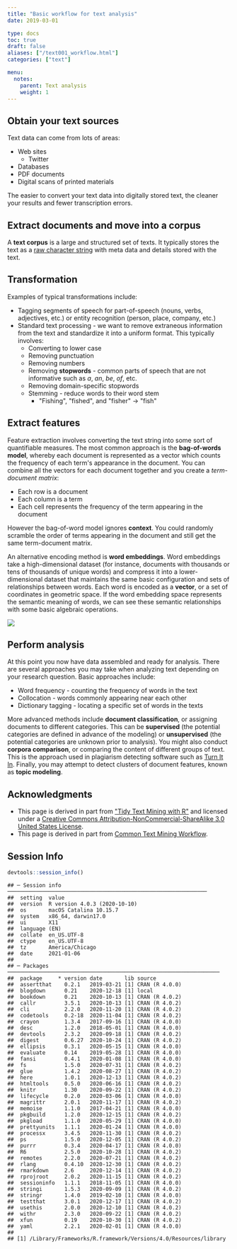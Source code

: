 ```yaml
---
title: "Basic workflow for text analysis"
date: 2019-03-01

type: docs
toc: true
draft: false
aliases: ["/text001_workflow.html"]
categories: ["text"]

menu:
  notes:
    parent: Text analysis
    weight: 1
---
```




## Obtain your text sources

Text data can come from lots of areas:

* Web sites
    * Twitter
* Databases
* PDF documents
* Digital scans of printed materials

The easier to convert your text data into digitally stored text, the cleaner your results and fewer transcription errors.

## Extract documents and move into a corpus

A **text corpus** is a large and structured set of texts. It typically stores the text as a [raw character string](http://r4ds.had.co.nz/strings.html) with meta data and details stored with the text.

## Transformation

Examples of typical transformations include:

* Tagging segments of speech for part-of-speech (nouns, verbs, adjectives, etc.) or entity recognition (person, place, company, etc.)
* Standard text processing - we want to remove extraneous information from the text and standardize it into a uniform format. This typically involves:
    * Converting to lower case
    * Removing punctuation
    * Removing numbers
    * Removing **stopwords** - common parts of speech that are not informative such as *a*, *an*, *be*, *of*, etc.
    * Removing domain-specific stopwords
    * Stemming - reduce words to their word stem
        * "Fishing", "fished", and "fisher" -> "fish"

## Extract features

Feature extraction involves converting the text string into some sort of quantifiable measures. The most common approach is the **bag-of-words model**, whereby each document is represented as a vector which counts the frequency of each term's appearance in the document. You can combine all the vectors for each document together and you create a *term-document matrix*:

* Each row is a document
* Each column is a term
* Each cell represents the frequency of the term appearing in the document

However the bag-of-word model ignores **context**. You could randomly scramble the order of terms appearing in the document and still get the same term-document matrix.

An alternative encoding method is **word embeddings**. Word embeddings take a high-dimensional dataset (for instance, documents with thousands or tens of thousands of unique words) and compress it into a lower-dimensional dataset that maintains the same basic configuration and sets of relationships between words. Each word is encoded as a **vector**, or a set of coordinates in geometric space. If the word embedding space represents the semantic meaning of words, we can see these semantic relationships with some basic algebraic operations.

![](https://blogs.mathworks.com/images/loren/2017/vecs.png)<!-- -->

## Perform analysis

At this point you now have data assembled and ready for analysis. There are several approaches you may take when analyzing text depending on your research question. Basic approaches include:

* Word frequency - counting the frequency of words in the text
* Collocation - words commonly appearing near each other
* Dictionary tagging - locating a specific set of words in the texts

More advanced methods include **document classification**, or assigning documents to different categories. This can be **supervised** (the potential categories are defined in advance of the modeling) or **unsupervised** (the potential categories are unknown prior to analysis). You might also conduct **corpora comparison**, or comparing the content of different groups of text. This is the approach used in plagiarism detecting software such as [Turn It In](http://turnitin.com/). Finally, you may attempt to detect clusters of document features, known as **topic modeling**.

## Acknowledgments

* This page is derived in part from ["Tidy Text Mining with R"](http://tidytextmining.com/) and licensed under a [Creative Commons Attribution-NonCommercial-ShareAlike 3.0 United States License](https://creativecommons.org/licenses/by-nc-sa/3.0/us/).
* This page is derived in part from [Common Text Mining Workflow](https://dzone.com/articles/common-text-mining-workflow).

## Session Info



```r
devtools::session_info()
```

```
## ─ Session info ───────────────────────────────────────────────────────────────
##  setting  value                       
##  version  R version 4.0.3 (2020-10-10)
##  os       macOS Catalina 10.15.7      
##  system   x86_64, darwin17.0          
##  ui       X11                         
##  language (EN)                        
##  collate  en_US.UTF-8                 
##  ctype    en_US.UTF-8                 
##  tz       America/Chicago             
##  date     2021-01-06                  
## 
## ─ Packages ───────────────────────────────────────────────────────────────────
##  package     * version date       lib source        
##  assertthat    0.2.1   2019-03-21 [1] CRAN (R 4.0.0)
##  blogdown      0.21    2020-12-18 [1] local         
##  bookdown      0.21    2020-10-13 [1] CRAN (R 4.0.2)
##  callr         3.5.1   2020-10-13 [1] CRAN (R 4.0.2)
##  cli           2.2.0   2020-11-20 [1] CRAN (R 4.0.2)
##  codetools     0.2-18  2020-11-04 [1] CRAN (R 4.0.2)
##  crayon        1.3.4   2017-09-16 [1] CRAN (R 4.0.0)
##  desc          1.2.0   2018-05-01 [1] CRAN (R 4.0.0)
##  devtools      2.3.2   2020-09-18 [1] CRAN (R 4.0.2)
##  digest        0.6.27  2020-10-24 [1] CRAN (R 4.0.2)
##  ellipsis      0.3.1   2020-05-15 [1] CRAN (R 4.0.0)
##  evaluate      0.14    2019-05-28 [1] CRAN (R 4.0.0)
##  fansi         0.4.1   2020-01-08 [1] CRAN (R 4.0.0)
##  fs            1.5.0   2020-07-31 [1] CRAN (R 4.0.2)
##  glue          1.4.2   2020-08-27 [1] CRAN (R 4.0.2)
##  here          1.0.1   2020-12-13 [1] CRAN (R 4.0.2)
##  htmltools     0.5.0   2020-06-16 [1] CRAN (R 4.0.2)
##  knitr         1.30    2020-09-22 [1] CRAN (R 4.0.2)
##  lifecycle     0.2.0   2020-03-06 [1] CRAN (R 4.0.0)
##  magrittr      2.0.1   2020-11-17 [1] CRAN (R 4.0.2)
##  memoise       1.1.0   2017-04-21 [1] CRAN (R 4.0.0)
##  pkgbuild      1.2.0   2020-12-15 [1] CRAN (R 4.0.2)
##  pkgload       1.1.0   2020-05-29 [1] CRAN (R 4.0.0)
##  prettyunits   1.1.1   2020-01-24 [1] CRAN (R 4.0.0)
##  processx      3.4.5   2020-11-30 [1] CRAN (R 4.0.2)
##  ps            1.5.0   2020-12-05 [1] CRAN (R 4.0.2)
##  purrr         0.3.4   2020-04-17 [1] CRAN (R 4.0.0)
##  R6            2.5.0   2020-10-28 [1] CRAN (R 4.0.2)
##  remotes       2.2.0   2020-07-21 [1] CRAN (R 4.0.2)
##  rlang         0.4.10  2020-12-30 [1] CRAN (R 4.0.2)
##  rmarkdown     2.6     2020-12-14 [1] CRAN (R 4.0.2)
##  rprojroot     2.0.2   2020-11-15 [1] CRAN (R 4.0.2)
##  sessioninfo   1.1.1   2018-11-05 [1] CRAN (R 4.0.0)
##  stringi       1.5.3   2020-09-09 [1] CRAN (R 4.0.2)
##  stringr       1.4.0   2019-02-10 [1] CRAN (R 4.0.0)
##  testthat      3.0.1   2020-12-17 [1] CRAN (R 4.0.2)
##  usethis       2.0.0   2020-12-10 [1] CRAN (R 4.0.2)
##  withr         2.3.0   2020-09-22 [1] CRAN (R 4.0.2)
##  xfun          0.19    2020-10-30 [1] CRAN (R 4.0.2)
##  yaml          2.2.1   2020-02-01 [1] CRAN (R 4.0.0)
## 
## [1] /Library/Frameworks/R.framework/Versions/4.0/Resources/library
```

